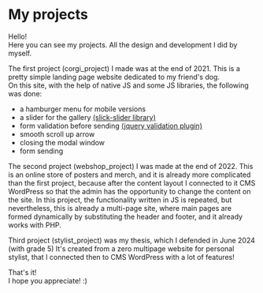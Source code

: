 # My projects
Hello!  
Here you can see my projects. All the design and development I did by myself.  

The first project (corgi_project) I made was at the end of 2021. This is a pretty simple landing page website dedicated to my friend's dog.  
On this site, with the help of native JS and some JS libraries, the following was done:  
* a hamburger menu for mobile versions 
* a slider for the gallery [(slick-slider library)](https://kenwheeler.github.io/slick/)
* form validation before sending [(jquery validation plugin)](https://jqueryvalidation.org/)
* smooth scroll up arrow
* closing the modal window 
* form sending  
  
The second project (webshop_project) I was made at the end of 2022. This is an online store of posters and merch, and it is already more complicated than the first project, because after the content layout I connected to it CMS WordPress so that the admin has the opportunity to change the content on the site. In this project, the functionality written in JS is repeated, but nevertheless, this is already a multi-page site, where main pages are formed dynamically by substituting the header and footer, and it already works with PHP.

Third project (stylist_project) was my thesis, which I defended in June 2024 (with grade 5)
It's created from a zero multipage website for personal stylist, that I connected then to CMS WordPress with a lot of features!

That's it!  
I hope you appreciate! :)

